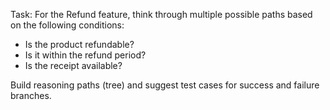 Task:
For the Refund feature, think through multiple possible paths based on the following conditions:
- Is the product refundable?
- Is it within the refund period?
- Is the receipt available?

Build reasoning paths (tree) and suggest test cases for success and failure branches.
